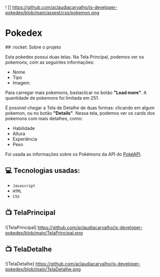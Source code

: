 ! [] https://github.com/aclaudiacarvalho/js-developer-pokedex/blob/main/assest/css/pokemon.png
<h1> Pokedex</h1>
## :rocket: Sobre o projeto

Esta pokedex possui duas telas.
Na Tela Principal, podemos ver os pokemons, com as seguintes informações:
* Nome
* Tipo
* Imagem. 
 
 Para carregar mais pokemons, bastaclicar no botão **"Load more"**. A quantidade de pokemons foi limitada em 251.
 
É possivel chegar a Tela de Detalhe de duas formas: clicando em algum pokemon, ou no botão **"Details"**.
Nessa tela, podemos ver os cards dos pokemons com mais detalhes, como:
* Habilidade 
* Altura
* Experiência 
* Peso

Foi usada as informações sobre os Pokémons da API do [PokéAPI](https://pokeapi.co/api/v2/pokemon).

## :computer: Tecnologias usadas:

- `Javascript`
- `HTML`
- `CSS`

## :tv: TelaPrincipal
![TelaPrincipal] https://github.com/aclaudiacarvalho/js-developer-pokedex/blob/main/TelaPrincipal.png

 
 ## :tv: TelaDetalhe
![TelaDetalhe] https://github.com/aclaudiacarvalho/js-developer-pokedex/blob/main/TelaDetalhe.png
 

 

